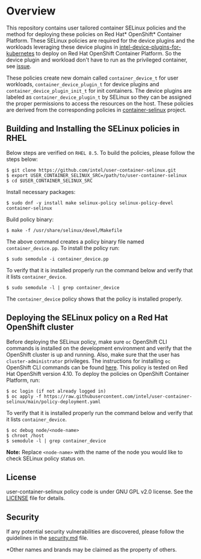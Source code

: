 # Overview
This repository contains user tailored container SELinux policies and the method for deploying these policies on Red Hat* OpenShift* Container Platform. These SELinux policies are required for the device plugins and the workloads leveraging these device plugins in [intel-device-plugins-for-kubernetes](https://github.com/intel/intel-device-plugins-for-kubernetes) to deploy on Red Hat OpenShift Container Platform. So the device plugin and workload don't have to run as the privileged container, see [issue](https://github.com/intel/intel-device-plugins-for-kubernetes/issues/762).

These policies create new domain called `container_device_t` for user workloads, `container_device_plugin_t` for device plugins and `container_device_plugin_init_t` for init containers. The device plugins are labeled as `container_device_plugin_t` by SELinux so they can be assigned the proper permissions to access the resources on the host.
These policies are derived from the corresponding policies in [container-selinux](https://github.com/containers/container-selinux) project.

## Building and Installing the SELinux policies in RHEL

Below steps are verified on `RHEL 8.5`. To build the policies, please follow the steps below:
```
$ git clone https://github.com/intel/user-container-selinux.git
$ export USER_CONTAINER_SELINUX_SRC=/path/to/user-container-selinux
$ cd $USER_CONTAINER_SELINUX_SRC
```
Install necessary packages: 
```
$ sudo dnf -y install make selinux-policy selinux-policy-devel container-selinux
```
Build policy binary:
```
$ make -f /usr/share/selinux/devel/Makefile
```
The above command creates a policy binary file named `container_device.pp`. To install the policy run:
```
$ sudo semodule -i container_device.pp
```
To verify that it is installed properly run the command below and verify that it lists `container_device`.
```
$ sudo semodule -l | grep container_device 
```
The `container_device` policy shows that the policy is installed properly.

## Deploying the SELinux policy on a Red Hat OpenShift cluster

Before deploying the SELinux policy, make sure `oc` OpenShift CLI commands is installed on the development environment and verify that the OpenShift cluster is up and running. Also, make sure that the user has `cluster-administrator` privileges. The instructions for installing `oc` OpenShift CLI commands can be found [here](https://docs.openshift.com/container-platform/4.10/cli_reference/openshift_cli/getting-started-cli.html). This policy is tested on Red Hat OpenShift version 4.10. To deploy the policies on OpenShift Container Platform, run:
```
$ oc login (if not already logged in)
$ oc apply -f https://raw.githubusercontent.com/intel/user-container-selinux/main/policy-deployment.yaml
```
To verify that it is installed properly run the command below and verify that it lists `container_device`.
```
$ oc debug node/<node-name>
$ chroot /host
$ semodule -l | grep container_device
```
**Note:** Replace `<node-name>` with the name of the node you would like to check SELinux policy status on.

## License
user-container-selinux policy code is under GNU GPL v2.0 license. See the [LICENSE](/LICENSE) file for details.

## Security
If any potential security vulnerabilities are discovered, please follow the guidelines in the [security.md](/security.md) file.

*Other names and brands may be claimed as the property of others.